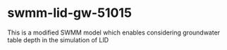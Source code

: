 # swmm-lid-gw-51015
This is a modified SWMM model which enables considering groundwater table depth in the simulation of LID
